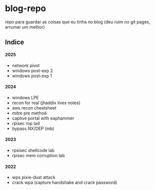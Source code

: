 # blog-repo
repo para guardar as coisas que eu tinha no blog (deu ruim no git pages, arrumar um melhor)



## Indice

#### 2025

- network pivot
- windows post-exp 2
- windows post-exp 1

#### 2024

- windows LPE
- recon for real (jhaddix lives notes)
- aws recon cheatsheet
- mitre pre method
- captive portal with eaphammer
- rpisec rop lad
- bypass NX/DEP (mb)

#### 2023

- rpsisec shellcode lab
- rpisec mem corruption lab

#### 2022

- wps pixie-dust attack
- crack wpa (capture handshake and crack password)